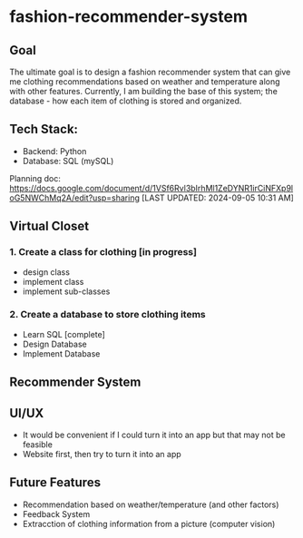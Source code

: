 # fashion-recommender-system
## Goal
The ultimate goal is to design a fashion recommender system that can give me clothing recommendations based on weather and temperature along with other features.
Currently, I am building the base of this system; the database - how each item of clothing is stored and organized.

## Tech Stack: 
- Backend: Python
- Database: SQL (mySQL)

Planning doc: https://docs.google.com/document/d/1VSf6Rvl3bIrhMl1ZeDYNR1irCiNFXp9loG5NWChMq2A/edit?usp=sharing     [LAST UPDATED: 2024-09-05 10:31 AM]

## Virtual Closet
### 1. Create a class for clothing  [in progress]
- design class
- implement class
- implement sub-classes

### 2. Create a database to store clothing items
- Learn SQL [complete]
- Design Database
- Implement Database

## Recommender System

## UI/UX
- It would be convenient if I could turn it into an app but that may not be feasible
- Website first, then try to turn it into an app

## Future Features
- Recommendation based on weather/temperature (and other factors)
- Feedback System
- Extracction of clothing information from a picture (computer vision)


  
